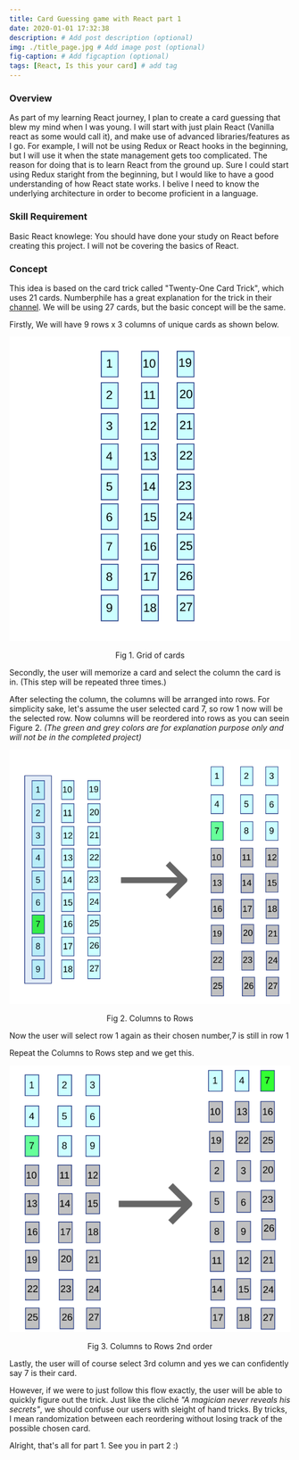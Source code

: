 ```yaml
---
title: Card Guessing game with React part 1
date: 2020-01-01 17:32:38
description: # Add post description (optional)
img: ./title_page.jpg # Add image post (optional)
fig-caption: # Add figcaption (optional)
tags: [React, Is this your card] # add tag
---
```


### Overview

As part of my learning React journey, I plan to create a card guessing that blew my mind when I was young. I will start with just plain React (Vanilla react as some would call it), and make use of advanced libraries/features as I go. For example, I will not be using Redux or React hooks in the beginning, but I will use it when the state management gets too complicated. The reason for doing that is to learn React from the ground up. Sure I could start using Redux staright from the beginning, but I would like to have a good understanding of how React state works. I belive I need to know the underlying architecture in order to become proficient in a language.

### Skill Requirement

Basic React knowlege: You should have done your study on React before creating this project. I will not be covering the basics of React.

### Concept

This idea is based on the card trick called "Twenty-One Card Trick", which uses 21 cards. Numberphile has a great explanation for the trick in their [channel](https://www.youtube.com/watch?v=d7dg7gVDWyg 'Numberphile 21 card trick explanation'). We will be using 27 cards, but the basic concept will be the same.

Firstly, We will have 9 rows x 3 columns of unique cards as shown below.

![grid of cards](./page1.png 'Grid of cards')

<p style="text-align: center;">Fig 1. Grid of cards</p>

Secondly, the user will memorize a card and select the column the card is in. (This step will be repeated three times.)

After selecting the column, the columns will be arranged into rows. For simplicity sake, let's assume the user selected card 7, so row 1 now will be the selected row. Now columns will be reordered into rows as you can seein Figure 2. _(The green and grey colors are for explanation purpose only and will not be in the completed project)_

![Columns to Rows](./row_to_col.png 'Columns to Rows')

<p style="text-align: center;">Fig 2. Columns to Rows</p>

Now the user will select row 1 again as their chosen number,7 is still in row 1

Repeat the Columns to Rows step and we get this.

![Columns to Rows](./cols_to_rows_2.png 'Columns to Rows')

<p style="text-align: center;">Fig 3. Columns to Rows 2nd order </p>

Lastly, the user will of course select 3rd column and yes we can confidently say 7 is their card.

However, if we were to just follow this flow exactly, the user will be able to quickly figure out the trick. Just like the cliché _"A magician never reveals his secrets"_, we should confuse our users with sleight of hand tricks. By tricks, I mean randomization between each reordering without losing track of the possible chosen card.

Alright, that's all for part 1. See you in part 2 :)
